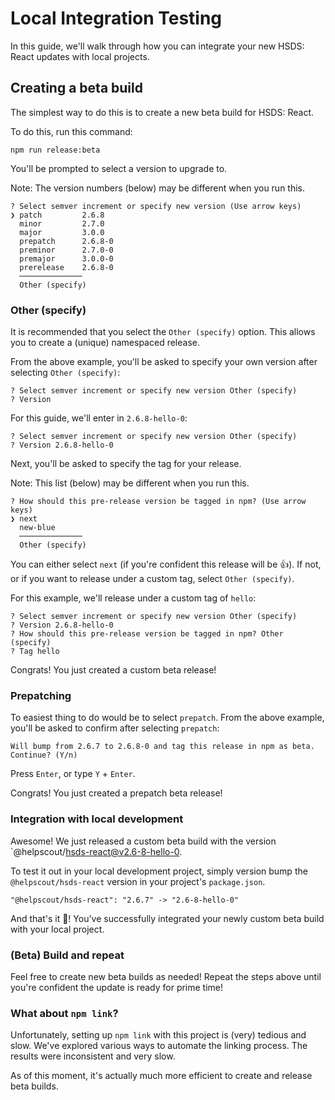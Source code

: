 # Local Integration Testing

In this guide, we'll walk through how you can integrate your new HSDS: React updates with local projects.

## Creating a beta build

The simplest way to do this is to create a new beta build for HSDS: React.

To do this, run this command:

```
npm run release:beta
```

You'll be prompted to select a version to upgrade to.

Note: The version numbers (below) may be different when you run this.

```
? Select semver increment or specify new version (Use arrow keys)
❯ patch         2.6.8
  minor         2.7.0
  major         3.0.0
  prepatch      2.6.8-0
  preminor      2.7.0-0
  premajor      3.0.0-0
  prerelease    2.6.8-0
  ──────────────
  Other (specify)
```

### Other (specify)

It is recommended that you select the `Other (specify)` option. This allows you to create a (unique) namespaced release.

From the above example, you'll be asked to specify your own version after selecting `Other (specify)`:

```
? Select semver increment or specify new version Other (specify)
? Version
```

For this guide, we'll enter in `2.6.8-hello-0`:

```
? Select semver increment or specify new version Other (specify)
? Version 2.6.8-hello-0
```

Next, you'll be asked to specify the tag for your release.

Note: This list (below) may be different when you run this.

```
? How should this pre-release version be tagged in npm? (Use arrow keys)
❯ next
  new-blue
  ──────────────
  Other (specify)
```

You can either select `next` (if you're confident this release will be 👍). If not, or if you want to release under a custom tag, select `Other (specify)`.

For this example, we'll release under a custom tag of `hello`:

```
? Select semver increment or specify new version Other (specify)
? Version 2.6.8-hello-0
? How should this pre-release version be tagged in npm? Other (specify)
? Tag hello
```

Congrats! You just created a custom beta release!

### Prepatching

To easiest thing to do would be to select `prepatch`. From the above example, you'll be asked to confirm after selecting `prepatch`:

```
Will bump from 2.6.7 to 2.6.8-0 and tag this release in npm as beta. Continue? (Y/n)
```

Press `Enter`, or type `Y` + `Enter`.

Congrats! You just created a prepatch beta release!

### Integration with local development

Awesome! We just released a custom beta build with the version `@helpscout/hsds-react@v2.6-8-hello-0.

To test it out in your local development project, simply version bump the `@helpscout/hsds-react` version in your project's `package.json`.

```
"@helpscout/hsds-react": "2.6.7" -> "2.6-8-hello-0"
```

And that's it 🙏! You've successfully integrated your newly custom beta build with your local project.

### (Beta) Build and repeat

Feel free to create new beta builds as needed! Repeat the steps above until you're confident the update is ready for prime time!

### What about `npm link`?

Unfortunately, setting up `npm link` with this project is (very) tedious and slow. We've explored various ways to automate the linking process. The results were inconsistent and very slow.

As of this moment, it's actually much more efficient to create and release beta builds.
